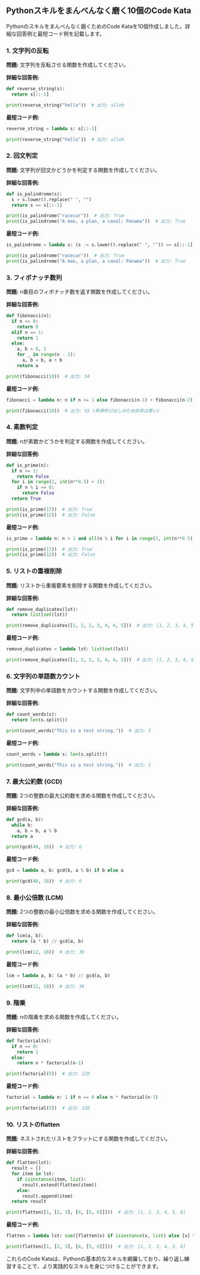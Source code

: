 ## Pythonスキルをまんべんなく磨く10個のCode Kata

Pythonのスキルをまんべんなく磨くためのCode Kataを10個作成しました。詳細な回答例と最短コード例を記載します。

### 1. 文字列の反転

**問題:** 文字列を反転させる関数を作成してください。

**詳細な回答例:**

```python
def reverse_string(s):
  return s[::-1]

print(reverse_string("hello"))  # 出力: olleh
```

**最短コード例:**

```python
reverse_string = lambda s: s[::-1]

print(reverse_string("hello"))  # 出力: olleh
```

### 2. 回文判定

**問題:** 文字列が回文かどうかを判定する関数を作成してください。

**詳細な回答例:**

```python
def is_palindrome(s):
  s = s.lower().replace(" ", "")
  return s == s[::-1]

print(is_palindrome("racecar"))  # 出力: True
print(is_palindrome("A man, a plan, a canal: Panama"))  # 出力: True
```

**最短コード例:**

```python
is_palindrome = lambda s: (s := s.lower().replace(" ", "")) == s[::-1]

print(is_palindrome("racecar"))  # 出力: True
print(is_palindrome("A man, a plan, a canal: Panama"))  # 出力: True
```

### 3. フィボナッチ数列

**問題:** n番目のフィボナッチ数を返す関数を作成してください。

**詳細な回答例:**

```python
def fibonacci(n):
  if n <= 0:
    return 0
  elif n == 1:
    return 1
  else:
    a, b = 0, 1
    for _ in range(n - 1):
      a, b = b, a + b
    return a

print(fibonacci(10))  # 出力: 34
```

**最短コード例:**

```python
fibonacci = lambda n: n if n <= 1 else fibonacci(n-1) + fibonacci(n-2)

print(fibonacci(10))  # 出力: 55 (再帰呼び出しのため効率は悪い)
```

### 4. 素数判定

**問題:** nが素数かどうかを判定する関数を作成してください。

**詳細な回答例:**

```python
def is_prime(n):
  if n <= 1:
    return False
  for i in range(2, int(n**0.5) + 1):
    if n % i == 0:
      return False
  return True

print(is_prime(17))  # 出力: True
print(is_prime(12))  # 出力: False
```

**最短コード例:**

```python
is_prime = lambda n: n > 1 and all(n % i for i in range(2, int(n**0.5) + 1))

print(is_prime(17))  # 出力: True
print(is_prime(12))  # 出力: False
```

### 5. リストの重複削除

**問題:** リストから重複要素を削除する関数を作成してください。

**詳細な回答例:**

```python
def remove_duplicates(lst):
  return list(set(lst))

print(remove_duplicates([1, 2, 2, 3, 4, 4, 5]))  # 出力: [1, 2, 3, 4, 5]
```

**最短コード例:**

```python
remove_duplicates = lambda lst: list(set(lst))

print(remove_duplicates([1, 2, 2, 3, 4, 4, 5]))  # 出力: [1, 2, 3, 4, 5]
```

### 6. 文字列の単語数カウント

**問題:** 文字列中の単語数をカウントする関数を作成してください。

**詳細な回答例:**

```python
def count_words(s):
  return len(s.split())

print(count_words("This is a test string."))  # 出力: 5
```

**最短コード例:**

```python
count_words = lambda s: len(s.split())

print(count_words("This is a test string."))  # 出力: 5
```

### 7. 最大公約数 (GCD)

**問題:** 2つの整数の最大公約数を求める関数を作成してください。

**詳細な回答例:**

```python
def gcd(a, b):
  while b:
    a, b = b, a % b
  return a

print(gcd(48, 18))  # 出力: 6
```

**最短コード例:**

```python
gcd = lambda a, b: gcd(b, a % b) if b else a

print(gcd(48, 18))  # 出力: 6
```

### 8. 最小公倍数 (LCM)

**問題:** 2つの整数の最小公倍数を求める関数を作成してください。

**詳細な回答例:**

```python
def lcm(a, b):
  return (a * b) // gcd(a, b)

print(lcm(12, 18))  # 出力: 36
```

**最短コード例:**

```python
lcm = lambda a, b: (a * b) // gcd(a, b)

print(lcm(12, 18))  # 出力: 36
```

### 9. 階乗

**問題:** nの階乗を求める関数を作成してください。

**詳細な回答例:**

```python
def factorial(n):
  if n == 0:
    return 1
  else:
    return n * factorial(n-1)

print(factorial(5))  # 出力: 120
```

**最短コード例:**

```python
factorial = lambda n: 1 if n == 0 else n * factorial(n-1)

print(factorial(5))  # 出力: 120
```

### 10. リストのflatten

**問題:** ネストされたリストをフラットにする関数を作成してください。

**詳細な回答例:**

```python
def flatten(lst):
  result = []
  for item in lst:
    if isinstance(item, list):
      result.extend(flatten(item))
    else:
      result.append(item)
  return result

print(flatten([1, [2, 3], [4, [5, 6]]]))  # 出力: [1, 2, 3, 4, 5, 6]
```

**最短コード例:**

```python
flatten = lambda lst: sum([flatten(x) if isinstance(x, list) else [x] for x in lst], [])

print(flatten([1, [2, 3], [4, [5, 6]]]))  # 出力: [1, 2, 3, 4, 5, 6]
```

これらのCode Kataは、Pythonの基本的なスキルを網羅しており、繰り返し練習することで、より実践的なスキルを身につけることができます。
